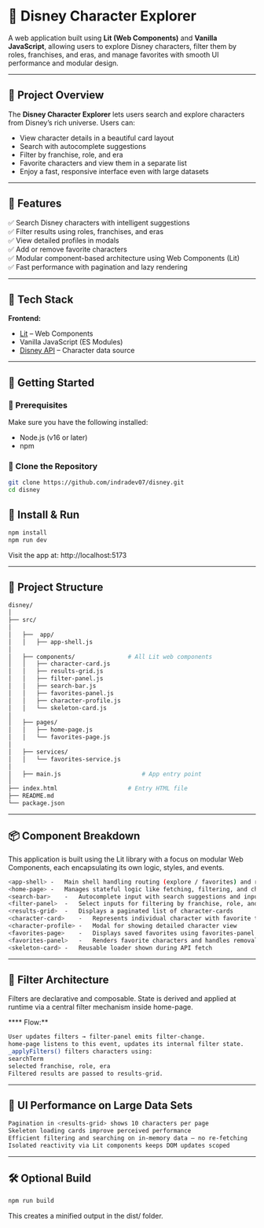 # 🏰 Disney Character Explorer

A web application built using **Lit (Web Components)** and **Vanilla JavaScript**, allowing users to explore Disney characters, filter them by roles, franchises, and eras, and manage favorites with smooth UI performance and modular design.

---

## 📖 Project Overview

The **Disney Character Explorer** lets users search and explore characters from Disney’s rich universe. Users can:

- View character details in a beautiful card layout  
- Search with autocomplete suggestions  
- Filter by franchise, role, and era  
- Favorite characters and view them in a separate list  
- Enjoy a fast, responsive interface even with large datasets

---

## 🚀 Features

✅ Search Disney characters with intelligent suggestions  
✅ Filter results using roles, franchises, and eras  
✅ View detailed profiles in modals  
✅ Add or remove favorite characters  
✅ Modular component-based architecture using Web Components (Lit)  
✅ Fast performance with pagination and lazy rendering  

---

## 🧱 Tech Stack

**Frontend:**

- [Lit](https://lit.dev) – Web Components
- Vanilla JavaScript (ES Modules)
- [Disney API](https://disneyapi.dev/) – Character data source

---

## 🏁 Getting Started

### 🔹 Prerequisites

Make sure you have the following installed:

- Node.js (v16 or later)
- npm

### 🔹 Clone the Repository

```bash
git clone https://github.com/indradev07/disney.git
cd disney
```

## 🔹 Install & Run

```bash
npm install
npm run dev
```

Visit the app at: http://localhost:5173


---

## 📂 Project Structure

```bash
disney/
│           
├── src/
│
│   ├──  app/
│   │   ├── app-shell.js   
│
│   ├── components/               # All Lit web components
│   │   ├── character-card.js
│   │   ├── results-grid.js
│   │   ├── filter-panel.js
│   │   ├── search-bar.js
│   │   ├── favorites-panel.js
│   │   ├── character-profile.js
│   │   └── skeleton-card.js
│
│   ├── pages/
│   │   ├── home-page.js
│   │   └── favorites-page.js
│
│   ├── services/
│   │   └── favorites-service.js
│
│   ├── main.js                       # App entry point
│
├── index.html                    # Entry HTML file
├── README.md
└── package.json
```

---

## 📦 Component Breakdown

This application is built using the Lit library with a focus on modular Web Components, each encapsulating its own logic, styles, and events.

```bash
<app-shell> -   Main shell handling routing (explore / favorites) and rendering pages
<home-page> -   Manages stateful logic like fetching, filtering, and character selection
<search-bar>    -   Autocomplete input with search suggestions and input debouncing
<filter-panel>  -   Select inputs for filtering by franchise, role, and era
<results-grid>  -   Displays a paginated list of character-cards
<character-card>    -   Represents individual character with favorite toggle
<character-profile> -   Modal for showing detailed character view
<favorites-page>    -   Displays saved favorites using favorites-panel
<favorites-panel>   -   Renders favorite characters and handles removal
<skeleton-card> -   Reusable loader shown during API fetch
```
---

## 🧠 Filter Architecture

Filters are declarative and composable. State is derived and applied at runtime via a central filter mechanism inside home-page.

**** Flow:**

```bash
User updates filters → filter-panel emits filter-change.
home-page listens to this event, updates its internal filter state.
_applyFilters() filters characters using:
searchTerm
selected franchise, role, era
Filtered results are passed to results-grid.
```

---

## 🚀 UI Performance on Large Data Sets

```bash
Pagination in <results-grid> shows 10 characters per page
Skeleton loading cards improve perceived performance
Efficient filtering and searching on in-memory data – no re-fetching
Isolated reactivity via Lit components keeps DOM updates scoped
```

---

## 🛠️ Optional Build

```bash
npm run build
```
This creates a minified output in the dist/ folder.
